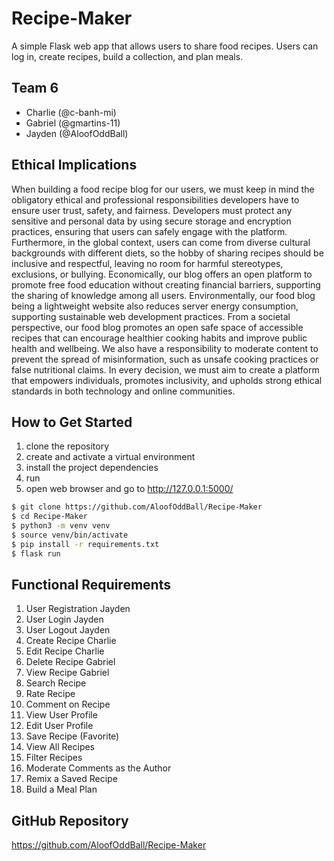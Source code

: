 # Recipe-Maker
A simple Flask web app that allows users to share food recipes. 
Users can log in, create recipes, build a collection, and plan meals.

## Team 6
- Charlie (@c-banh-mi)
- Gabriel (@gmartins-11)
- Jayden (@AloofOddBall)

## Ethical Implications
When building a food recipe blog for our users, we must keep in mind the obligatory ethical and professional responsibilities 
developers have to ensure user trust, safety, and fairness. Developers must protect any sensitive and personal data by using 
secure storage and encryption practices, ensuring that users can safely engage with the platform. Furthermore, in the global context, 
users can come from diverse cultural backgrounds with different diets, so the hobby of sharing recipes should be inclusive and respectful, 
leaving no room for harmful stereotypes, exclusions, or bullying. Economically, our blog offers an open platform to promote free food education 
without creating financial barriers, supporting the sharing of knowledge among all users. Environmentally, our food blog being a lightweight 
website also reduces server energy consumption, supporting sustainable web development practices. From a societal perspective, our food blog 
promotes an open safe space of accessible recipes that can encourage healthier cooking habits and improve public health and wellbeing. 
We also have a responsibility to moderate content to prevent the spread of misinformation, such as unsafe cooking practices or false nutritional claims. 
In every decision, we must aim to create a platform that empowers individuals, promotes inclusivity, and upholds strong ethical standards in 
both technology and online communities.

## How to Get Started
1. clone the repository
2. create and activate a virtual environment
3. install the project dependencies
4. run
5. open web browser and go to http://127.0.0.1:5000/

```bash
$ git clone https://github.com/AloofOddBall/Recipe-Maker
$ cd Recipe-Maker
$ python3 -m venv venv
$ source venv/bin/activate
$ pip install -r requirements.txt
$ flask run
```

## Functional Requirements
1. User Registration			Jayden
2. User Login				Jayden
3. User Logout				Jayden
4. Create Recipe			Charlie
5. Edit Recipe				Charlie
6. Delete Recipe			Gabriel
7. View Recipe				Gabriel
8. Search Recipe
9. Rate Recipe
10. Comment on Recipe
11. View User Profile
12. Edit User Profile 
13. Save Recipe (Favorite) 
14. View All Recipes
15. Filter Recipes
16. Moderate Comments as the Author
17. Remix a Saved Recipe
18. Build a Meal Plan

## GitHub Repository
https://github.com/AloofOddBall/Recipe-Maker
